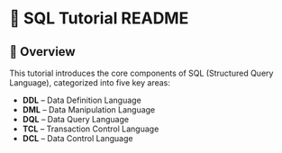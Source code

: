 # 📘 SQL Tutorial README

## 📌 Overview
This tutorial introduces the core components of SQL (Structured Query Language), categorized into five key areas:
- **DDL** – Data Definition Language
- **DML** – Data Manipulation Language
- **DQL** – Data Query Language
- **TCL** – Transaction Control Language
- **DCL** – Data Control Language
